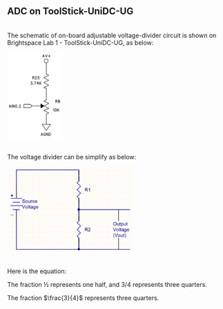 ## ADC on ToolStick-UniDC-UG

<br> The schematic of on-board adjustable voltage-divider circuit is shown on Brightspace Lab 1 - ToolStick-UniDC-UG, as below:

<img src="./Sch.png" height="200px">

<br> The voltage divider can be simplify as below: 

<img src="./VoltageDivider.png" height="200px">

<br> Here is the equation:

The fraction &frac12; represents one half, and 3&#47;4 represents three quarters.

The fraction $\frac{3}{4}$ represents three quarters.

